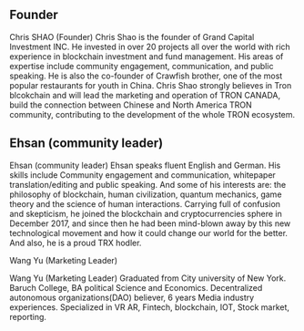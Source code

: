 ## Founder

Chris SHAO (Founder)
Chris Shao is the founder of Grand Capital Investment INC. He invested in over 20 projects all over the world with rich experience in blockchain investment and fund management. His areas of expertise include community engagement, communication, and public speaking. He is also the co-founder of Crawfish brother, one of the most popular restaurants for youth in China. Chris Shao strongly believes in Tron blcokchain and will lead the marketing and operation of TRON CANADA, build the connection between Chinese and North America TRON community, contributing to the development of the whole TRON ecosystem.

## Ehsan (community leader)

Ehsan (community leader)
Ehsan speaks fluent English and German. His skills include Community engagement and communication, whitepaper translation/editing and public speaking. And some of his interests are: the philosophy of blockchain, human civilization, quantum mechanics, game theory and the science of human interactions. Carrying full of confusion and skepticism, he joined the blockchain and cryptocurrencies sphere in December 2017, and since then he had been mind-blown away by this new technological movement and how it could change our world for the better. And also, he is a proud TRX hodler.

Wang Yu (Marketing Leader)

Wang Yu (Marketing Leader)
Graduated from City university of New York. Baruch College, BA political Science and Economics. Decentralized autonomous organizations(DAO) believer, 6 years Media industry experiences. Specialized in VR AR, Fintech, blockchain, IOT, Stock market, reporting.
